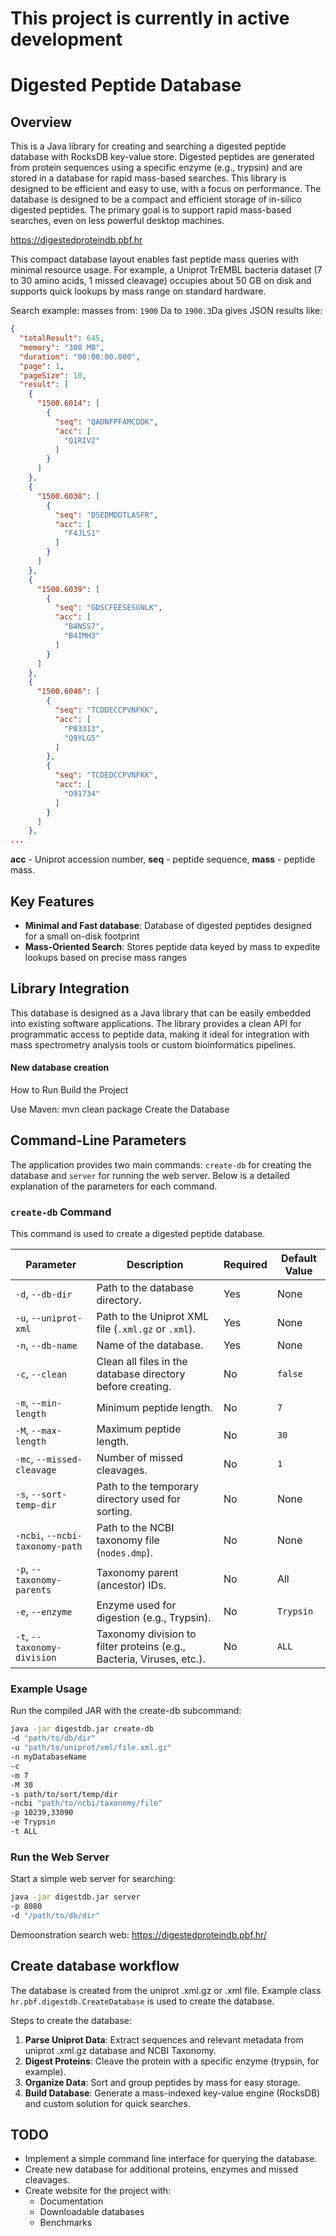 # **This project is currently in active development**

# Digested Peptide Database

## Overview

This is a Java library for creating and searching a digested peptide database with RocksDB key-value store.
Digested peptides are generated from protein sequences using a specific enzyme (e.g., trypsin) and are stored in a
database for rapid mass-based searches. This library is designed to be efficient and easy to use, with a focus on
performance.
The database is designed to be a compact and efficient storage of in-silico digested peptides. The primary goal is to
support rapid mass-based searches, even on less powerful desktop machines.

https://digestedproteindb.pbf.hr

This compact database layout enables fast peptide mass queries with minimal resource usage. For example, a Uniprot
TrEMBL bacteria dataset (7 to 30 amino acids, 1 missed cleavage) occupies about 50 GB on disk and supports quick lookups
by mass range on standard hardware.

Search example: masses from: `1900` Da to `1900.3`Da gives JSON results like:

```json
{
  "totalResult": 645,
  "memory": "300 MB",
  "duration": "00:00:00.000",
  "page": 1,
  "pageSize": 10,
  "result": [
    {
      "1500.6014": [
        {
          "seq": "QADNFPFAMCDDK",
          "acc": [
            "Q1RIV2"
          ]
        }
      ]
    },
    {
      "1500.6038": [
        {
          "seq": "DSEDMDDTLASFR",
          "acc": [
            "F4JLS1"
          ]
        }
      ]
    },
    {
      "1500.6039": [
        {
          "seq": "GDSCFEESESGNLK",
          "acc": [
            "B4NSS7",
            "B4IMH3"
          ]
        }
      ]
    },
    {
      "1500.6046": [
        {
          "seq": "TCDDECCPVNFKK",
          "acc": [
            "P03313",
            "Q9YLG5"
          ]
        },
        {
          "seq": "TCDEDCCPVNFKK",
          "acc": [
            "O91734"
          ]
        }
      ]
    },
...
``` 

**acc** - Uniprot accession number, **seq** - peptide sequence, **mass** - peptide mass.

## Key Features

- **Minimal and Fast database**: Database of digested peptides designed for a small on\-disk footprint
- **Mass\-Oriented Search**: Stores peptide data keyed by mass to expedite lookups based on precise mass ranges

## Library Integration

This database is designed as a Java library that can be easily embedded into existing software applications.
The library provides a clean API for programmatic access to peptide data, making it ideal for integration with mass
spectrometry
analysis tools or custom bioinformatics pipelines.

#### New database creation

How to Run
Build the Project

Use Maven:
mvn clean package
Create the Database

## Command-Line Parameters

The application provides two main commands: `create-db` for creating the database and `server` for running the web
server. Below is a detailed explanation of the parameters for each command.

### `create-db` Command

This command is used to create a digested peptide database.

| Parameter                       | Description                                                           | Required | Default Value |
|---------------------------------|-----------------------------------------------------------------------|----------|---------------|
| `-d`, `--db-dir`                | Path to the database directory.                                       | Yes      | None          |
| `-u`, `--uniprot-xml`           | Path to the Uniprot XML file (`.xml.gz` or `.xml`).                   | Yes      | None          |
| `-n`, `--db-name`               | Name of the database.                                                 | Yes      | None          |
| `-c`, `--clean`                 | Clean all files in the database directory before creating.            | No       | `false`       |
| `-m`, `--min-length`            | Minimum peptide length.                                               | No       | `7`           |
| `-M`, `--max-length`            | Maximum peptide length.                                               | No       | `30`          |
| `-mc`, `--missed-cleavage`      | Number of missed cleavages.                                           | No       | `1`           |
| `-s`, `--sort-temp-dir`         | Path to the temporary directory used for sorting.                     | No       | None          |
| `-ncbi`, `--ncbi-taxonomy-path` | Path to the NCBI taxonomy file (`nodes.dmp`).                         | No       | None          |
| `-p`, `--taxonomy-parents`      | Taxonomy parent (ancestor) IDs.                                       | No       | All           |
| `-e`, `--enzyme`                | Enzyme used for digestion (e.g., Trypsin).                            | No       | `Trypsin`     |
| `-t`, `--taxonomy-division`     | Taxonomy division to filter proteins (e.g., Bacteria, Viruses, etc.). | No       | `ALL`         |

### Example Usage 
Run the compiled JAR with the create-db subcommand:

```bash
java -jar digestdb.jar create-db 
-d "path/to/db/dir" 
-u "path/to/uniprot/xml/file.xml.gz" 
-n myDatabaseName
-c 
-m 7 
-M 30 
-s path/to/sort/temp/dir 
-ncbi "path/to/ncbi/taxonomy/file" 
-p 10239,33090 
-e Trypsin 
-t ALL
```

### Run the Web Server
Start a simple web server for searching:
```bash
java -jar digestdb.jar server 
-p 8080 
-d "/path/to/db/dir"
```

Demoonstration search web: https://digestedproteindb.pbf.hr/

## Create database workflow

The database is created from the uniprot .xml.gz or .xml file.
Example class `hr.pbf.digestdb.CreateDatabase` is used to create the database.

Steps to create the database:

1. **Parse Uniprot Data**: Extract sequences and relevant metadata from uniprot .xml.gz database and NCBI Taxonomy.
2. **Digest Proteins**: Cleave the protein with a specific enzyme (trypsin, for example).
3. **Organize Data**: Sort and group peptides by mass for easy storage.
4. **Build Database**: Generate a mass\-indexed key\-value engine (RocksDB) and custom solution for quick searches.



## TODO

- Implement a simple command line interface for querying the database.
- Create new database for additional proteins, enzymes and missed cleavages.
- Create website for the project with:
    - Documentation
    - Downloadable databases
    - Benchmarks

###  
